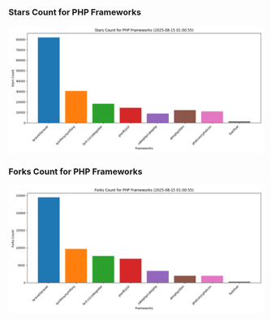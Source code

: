 ### Stars Count for PHP Frameworks

![Stars Chart](./archive/charts/20250815010055_stars_count.png)

### Forks Count for PHP Frameworks

![Forks Chart](./archive/charts/20250815010055_forks_count.png)

